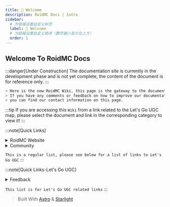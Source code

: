 ```yaml
---
title: 👋 Welcome
description: RoidMC Docs | Intro
sidebar:
  # 为链接设置自定义标签
  label: 👋 Welcome
  # 为链接设置自定义顺序（数字越小显示在上方）
  order: 1
---
```


## Welcome To RoidMC Docs

:::danger[Under Construction]
The documentation site is currently in the development phase and is not yet complete, the content of the document is for reference only.
:::

```bash title="Introduction"
> Here is the new RoidMC Wiki, this page is the gateway to the documentation we host.
> If you have any comments or feedback on how to improve our documentation, 
> you can find our contact information on this page.
```

:::tip
If you are accessing this `Wiki` from a link related to the Let's Go UGC map, please select the document and link in the corresponding category to view it!
:::

:::note[Quick Links]
<!-- 链接列表1 -->
<details>
<summary>RoidMC Website</summary>

- [RoidMC Website](https://www.roidmc.com)
- [RoidMC ID](https://id.roidmc.com)
- [Support Center](https://support.qq.com/products/351211/)

</details>

<!-- 链接列表2 -->
<details>
<summary>Community</summary>

- [QQ Group](https://rmc.ink/social/qq)
- [QQ Channel](https://rmc.ink/social/qqchannel)

</details>

`This is a regular list, please see below for a list of links to Let's Go UGC`
:::

:::note[Quick Links-Let's Go UGC]
<!-- 链接列表1 -->
<details>
<summary>Feedback</summary>

- [RoidMC官网](https://roidmc.com)
- [RoidMC用户中心](https://id.roidmc.com)
- [帮助中心](https://support.qq.com/products/351211/)

</details>

`This list is for Let's Go UGC related links`
:::

> Built With [Astro](https://astro.build/) & [Starlight](https://github.com/withastro/starlight)
